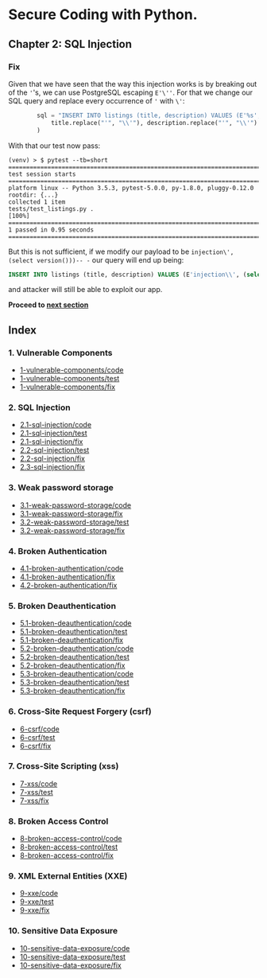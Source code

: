 # Secure Coding with Python.

## Chapter 2: SQL Injection
### Fix
Given that we have seen that the way this injection works is by breaking out of the `'`'s, we can use PostgreSQL 
escaping `E'\''`. For that we change our SQL query and replace every occurrence of `'` with `\'`:

```python
        sql = "INSERT INTO listings (title, description) VALUES (E'%s', E'%s')" % (
            title.replace("'", "\\'"), description.replace("'", "\\'")
        )
```

With that our test now pass:

```text
(venv) > $ pytest --tb=short
================================================================================================== test session starts ===================================================================================================
platform linux -- Python 3.5.3, pytest-5.0.0, py-1.8.0, pluggy-0.12.0
rootdir: {...}
collected 1 item
tests/test_listings.py .                                                                                                                                                                                           [100%]
================================================================================================ 1 passed in 0.95 seconds ================================================================================================
```

But this is not sufficient, if we modify our payload to be `injection\', (select version()))-- -` our query will end up being:

```sql
INSERT INTO listings (title, description) VALUES (E'injection\\', (select version()))-- -', E'\'')
```

and attacker will still be able to exploit our app.

**Proceed to [next section](https://github.com/nxvl/secure-coding-with-python/tree/2.2-sql-injection/test)**

## Index
### 1. Vulnerable Components
* [1-vulnerable-components/code](https://github.com/nxvl/secure-coding-with-python/tree/1-vulnerable-components/code) 
* [1-vulnerable-components/test](https://github.com/nxvl/secure-coding-with-python/tree/1-vulnerable-components/test)
* [1-vulnerable-components/fix](https://github.com/nxvl/secure-coding-with-python/tree/1-vulnerable-components/fix)

### 2. SQL Injection
* [2.1-sql-injection/code](https://github.com/nxvl/secure-coding-with-python/tree/2.1-sql-injection/code) 
* [2.1-sql-injection/test](https://github.com/nxvl/secure-coding-with-python/tree/2.1-sql-injection/test)
* [2.1-sql-injection/fix](https://github.com/nxvl/secure-coding-with-python/tree/2.1-sql-injection/fix)
* [2.2-sql-injection/test](https://github.com/nxvl/secure-coding-with-python/tree/2.2-sql-injection/test)
* [2.2-sql-injection/fix](https://github.com/nxvl/secure-coding-with-python/tree/2.2-sql-injection/fix)
* [2.3-sql-injection/fix](https://github.com/nxvl/secure-coding-with-python/tree/2.3-sql-injection/fix)

### 3. Weak password storage
* [3.1-weak-password-storage/code](https://github.com/nxvl/secure-coding-with-python/tree/3.1-weak-password-storage/code) 
* [3.1-weak-password-storage/fix](https://github.com/nxvl/secure-coding-with-python/tree/3.1-weak-password-storage/fix)
* [3.2-weak-password-storage/test](https://github.com/nxvl/secure-coding-with-python/tree/3.2-weak-password-storage/test)
* [3.2-weak-password-storage/fix](https://github.com/nxvl/secure-coding-with-python/tree/3.2-weak-password-storage/fix)

### 4. Broken Authentication
* [4.1-broken-authentication/code](https://github.com/nxvl/secure-coding-with-python/tree/4.1-broken-authentication/code) 
* [4.1-broken-authentication/fix](https://github.com/nxvl/secure-coding-with-python/tree/4.1-broken-authentication/fix)
* [4.2-broken-authentication/fix](https://github.com/nxvl/secure-coding-with-python/tree/4.2-broken-authentication/fix)

### 5. Broken Deauthentication
* [5.1-broken-deauthentication/code](https://github.com/nxvl/secure-coding-with-python/tree/5.1-broken-deauthentication/code) 
* [5.1-broken-deauthentication/test](https://github.com/nxvl/secure-coding-with-python/tree/5.1-broken-deauthentication/test)
* [5.1-broken-deauthentication/fix](https://github.com/nxvl/secure-coding-with-python/tree/5.1-broken-deauthentication/fix)
* [5.2-broken-deauthentication/code](https://github.com/nxvl/secure-coding-with-python/tree/5.2-broken-deauthentication/code) 
* [5.2-broken-deauthentication/test](https://github.com/nxvl/secure-coding-with-python/tree/5.2-broken-deauthentication/test)
* [5.2-broken-deauthentication/fix](https://github.com/nxvl/secure-coding-with-python/tree/5.2-broken-deauthentication/fix)
* [5.3-broken-deauthentication/code](https://github.com/nxvl/secure-coding-with-python/tree/5.3-broken-deauthentication/code) 
* [5.3-broken-deauthentication/test](https://github.com/nxvl/secure-coding-with-python/tree/5.3-broken-deauthentication/test)
* [5.3-broken-deauthentication/fix](https://github.com/nxvl/secure-coding-with-python/tree/5.3-broken-deauthentication/fix)

### 6. Cross-Site Request Forgery (csrf)
* [6-csrf/code](https://github.com/nxvl/secure-coding-with-python/tree/6-csrf/code) 
* [6-csrf/test](https://github.com/nxvl/secure-coding-with-python/tree/6-csrf/test)
* [6-csrf/fix](https://github.com/nxvl/secure-coding-with-python/tree/6-csrf/fix)

### 7. Cross-Site Scripting (xss)
* [7-xss/code](https://github.com/nxvl/secure-coding-with-python/tree/7-xss/code) 
* [7-xss/test](https://github.com/nxvl/secure-coding-with-python/tree/7-xss/test)
* [7-xss/fix](https://github.com/nxvl/secure-coding-with-python/tree/7-xss/fix)

### 8. Broken Access Control
* [8-broken-access-control/code](https://github.com/nxvl/secure-coding-with-python/tree/8-broken-access-control/code) 
* [8-broken-access-control/test](https://github.com/nxvl/secure-coding-with-python/tree/8-broken-access-control/test)
* [8-broken-access-control/fix](https://github.com/nxvl/secure-coding-with-python/tree/8-broken-access-control/fix)

### 9. XML External Entities (XXE)
* [9-xxe/code](https://github.com/nxvl/secure-coding-with-python/tree/9-xxe/code) 
* [9-xxe/test](https://github.com/nxvl/secure-coding-with-python/tree/9-xxe/test)
* [9-xxe/fix](https://github.com/nxvl/secure-coding-with-python/tree/9-xxe/fix)

### 10. Sensitive Data Exposure
* [10-sensitive-data-exposure/code](https://github.com/nxvl/secure-coding-with-python/tree/10-sensitive-data-exposure/code) 
* [10-sensitive-data-exposure/test](https://github.com/nxvl/secure-coding-with-python/tree/10-sensitive-data-exposure/test)
* [10-sensitive-data-exposure/fix](https://github.com/nxvl/secure-coding-with-python/tree/10-sensitive-data-exposure/fix)
